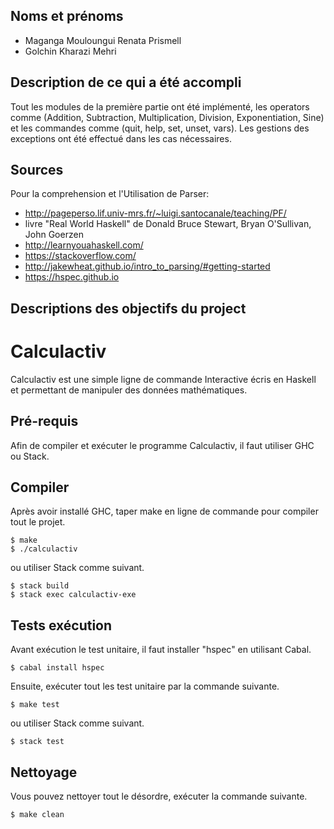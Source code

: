 ## Noms et prénoms
- Maganga Mouloungui Renata Prismell
- Golchin Kharazi Mehri

## Description de ce qui a été accompli
Tout les modules de la première partie ont été implémenté, les operators comme (Addition, Subtraction, Multiplication, Division, Exponentiation, Sine) et les commandes comme (quit, help, set, unset, vars). Les gestions des exceptions ont été effectué dans les cas nécessaires.

## Sources
Pour la comprehension et l'Utilisation de Parser:
- http://pageperso.lif.univ-mrs.fr/~luigi.santocanale/teaching/PF/
- livre "Real World Haskell" de Donald Bruce Stewart, Bryan O'Sullivan, John Goerzen
- http://learnyouahaskell.com/
- https://stackoverflow.com/
- http://jakewheat.github.io/intro_to_parsing/#getting-started
- https://hspec.github.io

## Descriptions des objectifs du project
# Calculactiv
Calculactiv est une simple ligne de commande Interactive écris en Haskell et permettant de manipuler des données mathématiques.

## Pré-requis
Afin de compiler et exécuter le programme Calculactiv, il faut utiliser GHC ou Stack.

## Compiler
Après avoir installé GHC, taper make en ligne de commande pour compiler tout le projet.

```
$ make
$ ./calculactiv
```

ou utiliser Stack comme suivant.

```
$ stack build
$ stack exec calculactiv-exe
```

## Tests exécution
Avant exécution le test unitaire, il faut installer "hspec" en utilisant Cabal.
```
$ cabal install hspec
```

Ensuite, exécuter tout les test unitaire par la commande suivante.

```
$ make test
```

ou utiliser Stack comme suivant.

```
$ stack test
```

## Nettoyage
Vous pouvez nettoyer tout le désordre, exécuter la commande suivante.

```
$ make clean
```
